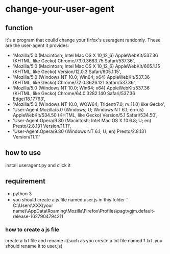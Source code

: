 # change-your-user-agent
## function

lt's a program that coulld change your firfox's useragent randomly.
These are the user-agent it provides:
  - 'Mozilla/5.0 (Macintosh; Intel Mac OS X 10_12_6) AppleWebKit/537.36 (KHTML, like Gecko) Chrome/73.0.3683.75 Safari/537.36',
  - 'Mozilla/5.0 (Macintosh; Intel Mac OS X 10_12_6) AppleWebKit/605.1.15 (KHTML, like Gecko) Version/12.0.3 Safari/605.1.15',
  - 'Mozilla/5.0 (Windows NT 10.0; Win64; x64) AppleWebKit/537.36 (KHTML, like Gecko) Chrome/72.0.3626.121 Safari/537.36',
  - ‘Mozilla/5.0 (Windows NT 10.0; Win64; x64) AppleWebKit/537.36 (KHTML, like Gecko) Chrome/64.0.3282.140 Safari/537.36 Edge/18.17763',
  - 'Mozilla/5.0 (Windows NT 10.0; WOW64; Trident/7.0; rv:11.0) like Gecko',
  - 'User-Agent:Mozilla/5.0 (Windows; U; Windows NT 6.1; en-us) AppleWebKit/534.50 (KHTML, like Gecko) Version/5.1 Safari/534.50',
  - 'User-Agent:Opera/9.80 (Macintosh; Intel Mac OS X 10.6.8; U; en) Presto/2.8.131 Version/11.11',
  - 'User-Agent:Opera/9.80 (Windows NT 6.1; U; en) Presto/2.8.131 Version/11.11'
## how to use
install useragent.py and click it
## requirement

- python 3
- you should create a js  file named  user.js in this folder： C:\Users\XXX(your name)\AppData\Roaming\Mozilla\Firefox\Profiles\pagtvgjm.default-release-1627904794211

### how to create a js file

create a txt file and rename it(such as you create a txt file named 1.txt ,you should rename it to user.js)

